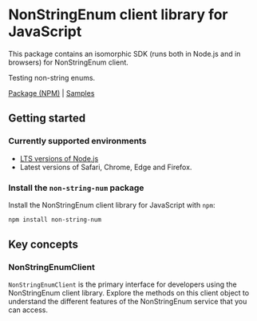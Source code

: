 # NonStringEnum client library for JavaScript

This package contains an isomorphic SDK (runs both in Node.js and in browsers) for NonStringEnum client.

Testing non-string enums.

[Package (NPM)](https://www.npmjs.com/package/non-string-num) |
[Samples](https://github.com/Azure-Samples/azure-samples-js-management)

## Getting started

### Currently supported environments

- [LTS versions of Node.js](https://nodejs.org/about/releases/)
- Latest versions of Safari, Chrome, Edge and Firefox.


### Install the `non-string-num` package

Install the NonStringEnum client library for JavaScript with `npm`:

```bash
npm install non-string-num
```


## Key concepts

### NonStringEnumClient

`NonStringEnumClient` is the primary interface for developers using the NonStringEnum client library. Explore the methods on this client object to understand the different features of the NonStringEnum service that you can access.

